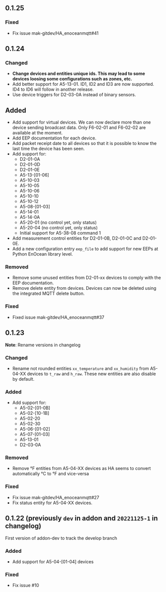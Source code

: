 ## 0.1.25

### Fixed
- Fix issue mak-gitdev/HA_enoceanmqtt#41

## 0.1.24 

### Changed
- **Change devices and entities unique ids. This may lead to some devices loosing some configurations such as zones, etc.**
- Add better support for A5-13-01. ID1, ID2 and ID3 are now supported. ID4 to ID6 will follow in another release.
- Use device triggers for D2-03-0A instead of binary sensors.

## Added
- Add support for virtual devices. We can now declare more than one device sending broadcast data. Only F6-02-01 and F6-02-02 are available at the moment.
- Add EEP documentation for each device.
- Add packet receipt date to all devices so that it is possible to know the last time the device has been seen.
- Add support for:
  - D2-01-0A
  - D2-01-0D
  - D2-01-0E
  - A5-13-[01-06]
  - A5-10-03
  - A5-10-05
  - A5-10-06
  - A5-10-10
  - A5-10-12
  - A5-08-[01-03]
  - A5-14-01
  - A5-14-0A
  - A5-20-01 (no control yet, only status)
  - A5-20-04 (no control yet, only status)
  - Initial support for A5-38-08 command 1
- Add measurement control entities for D2-01-0B, D2-01-0C and D2-01-0E.
- Add a new configuration entry `eep_file` to add support for new EEPs at Python EnOcean library level.

### Removed
- Remove some unused entities from D2-01-xx devices to comply with the EEP documentation.
- Remove delete entity from devices. Devices can now be deleted using the integrated MQTT delete button.

### Fixed
- Fixed issue mak-gitdev/HA_enoceanmqtt#37

## 0.1.23

**Note**: Rename versions in changelog

### Changed
- Rename not rounded entities `xx_temperature` and `xx_humidity` from A5-04-XX devices to `t_raw` and
  `h_raw`. These new entities are also disable by default.

### Added
- Add support for:
  - A5-02-[01-0B]
  - A5-02-[10-1B]
  - A5-02-20
  - A5-02-30
  - A5-06-[01-02]
  - A5-07-[01-03]
  - A5-13-01
  - D2-03-0A

### Removed
- Remove °F entities from A5-04-XX devices as HA seems to convert automatically °C to °F and vice-versa

### Fixed
- Fix issue mak-gitdev/HA_enoceanmqtt#27
- Fix status entity for A5-04-XX devices.

## 0.1.22 (previously `dev` in addon and `20221125-1` in changelog)
First version of addon-dev to track the develop branch

### Added
- Add support for A5-04-[01-04] devices

### Fixed
- Fix issue #10
